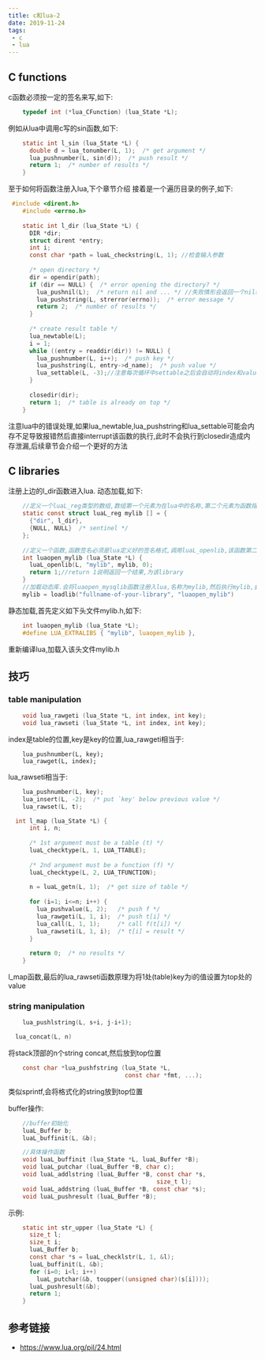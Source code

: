 ```yaml
---
title: c和lua-2
date: 2019-11-24 
tags:
 - c
 - lua 
---
```

## C functions

c函数必须按一定的签名来写,如下:
```c
    typedef int (*lua_CFunction) (lua_State *L);
```
例如从lua中调用c写的sin函数,如下:
```c
    static int l_sin (lua_State *L) {
      double d = lua_tonumber(L, 1);  /* get argument */
      lua_pushnumber(L, sin(d));  /* push result */
      return 1;  /* number of results */
    }

```
至于如何将函数注册入lua,下个章节介绍
接着是一个遍历目录的例子,如下:
```c
 #include <dirent.h>
    #include <errno.h>
    
    static int l_dir (lua_State *L) {
      DIR *dir;
      struct dirent *entry;
      int i;
      const char *path = luaL_checkstring(L, 1); //检查输入参数
    
      /* open directory */
      dir = opendir(path);
      if (dir == NULL) {  /* error opening the directory? */
        lua_pushnil(L);  /* return nil and ... */ //失败情形会返回一个nil和一个错误信息
        lua_pushstring(L, strerror(errno));  /* error message */
        return 2;  /* number of results */
      }
    
      /* create result table */
      lua_newtable(L);
      i = 1;
      while ((entry = readdir(dir)) != NULL) {
        lua_pushnumber(L, i++);  /* push key */
        lua_pushstring(L, entry->d_name);  /* push value */
        lua_settable(L, -3);//注意每次循环中settable之后会自动将index和value弹出.所以table还是在栈顶
      }
    
      closedir(dir);
      return 1;  /* table is already on top */
    }
```
注意lua中的错误处理,如果lua_newtable,lua_pushstring和lua_settable可能会内存不足导致报错然后直接interrupt该函数的执行,此时不会执行到closedir造成内存泄漏,后续章节会介绍一个更好的方法

## C libraries
注册上边的l_dir函数进入lua.
动态加载,如下:
```c
    //定义一个luaL_reg类型的数组,数组第一个元素为在lua中的名称,第二个元素为函数指针
    static const struct luaL_reg mylib [] = {
      {"dir", l_dir},
      {NULL, NULL}  /* sentinel */
    };
    
    //定义一个函数,函数签名必须是lua定义好的签名格式,调用luaL_openlib,该函数第二个参数为需要注册的函数在lua中的library name,第三个参数为上边的luaL_reg数组,第四个参数为upvalues,本例中为0
    int luaopen_mylib (lua_State *L) {
      luaL_openlib(L, "mylib", mylib, 0);
      return 1;//return 1说明返回一个结果,为该library
    }
    //加载动态库.会将luaopen_mysqlib函数注册入lua,名称为mylib,然后执行mylib,会调用luaopen_mylib.有点绕..
    mylib = loadlib("fullname-of-your-library", "luaopen_mylib")
```
静态加载,首先定义如下头文件mylib.h,如下:
```c
    int luaopen_mylib (lua_State *L);
    #define LUA_EXTRALIBS { "mylib", luaopen_mylib },
```
重新编译lua,加载入该头文件mylib.h


## 技巧

### table manipulation
```c
    void lua_rawgeti (lua_State *L, int index, int key);
    void lua_rawseti (lua_State *L, int index, int key);

```
index是table的位置,key是key的位置,lua_rawgeti相当于:
```
    lua_pushnumber(L, key);
    lua_rawget(L, index);
```
lua_rawseti相当于:
```c
    lua_pushnumber(L, key);
    lua_insert(L, -2);  /* put `key' below previous value */
    lua_rawset(L, t);
```

```c
  int l_map (lua_State *L) {
      int i, n;
    
      /* 1st argument must be a table (t) */
      luaL_checktype(L, 1, LUA_TTABLE);
    
      /* 2nd argument must be a function (f) */
      luaL_checktype(L, 2, LUA_TFUNCTION);
    
      n = luaL_getn(L, 1);  /* get size of table */
    
      for (i=1; i<=n; i++) {
        lua_pushvalue(L, 2);   /* push f */
        lua_rawgeti(L, 1, i);  /* push t[i] */
        lua_call(L, 1, 1);     /* call f(t[i]) */
        lua_rawseti(L, 1, i);  /* t[i] = result */
      }
    
      return 0;  /* no results */
    }
```
l_map函数,最后的lua_rawseti函数原理为将1处(table)key为i的值设置为top处的value


### string manipulation

```c
    lua_pushlstring(L, s+i, j-i+1);
```
```c
  lua_concat(L, n)
```
将stack顶部的n个string concat,然后放到top位置

```c
    const char *lua_pushfstring (lua_State *L,
                                 const char *fmt, ...);
```
类似sprintf,会将格式化的string放到top位置

buffer操作:
```c
    //buffer初始化
    luaL_Buffer b;
    luaL_buffinit(L, &b);

    //具体操作函数
    void luaL_buffinit (lua_State *L, luaL_Buffer *B);
    void luaL_putchar (luaL_Buffer *B, char c);
    void luaL_addlstring (luaL_Buffer *B, const char *s,
                                          size_t l);
    void luaL_addstring (luaL_Buffer *B, const char *s);
    void luaL_pushresult (luaL_Buffer *B);
```

示例:
```c
    static int str_upper (lua_State *L) {
      size_t l;
      size_t i;
      luaL_Buffer b;
      const char *s = luaL_checklstr(L, 1, &l);
      luaL_buffinit(L, &b);
      for (i=0; i<l; i++)
        luaL_putchar(&b, toupper((unsigned char)(s[i])));
      luaL_pushresult(&b);
      return 1;
    }
```

## 参考链接
* https://www.lua.org/pil/24.html